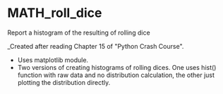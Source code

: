 # MATH_roll_dice
Report a histogram of the resulting of rolling dice

_Created after reading Chapter 15 of "Python Crash Course".
* Uses matplotlib module.
* Two versions of creating histograms of rolling dices. One uses hist() function with raw data and no distribution calculation, the other just plotting the distribution directly.
